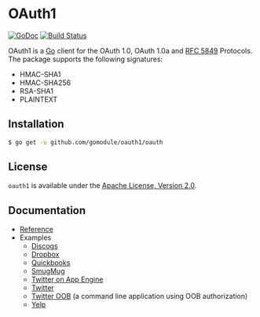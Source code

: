 # OAuth1

[![GoDoc](https://godoc.org/github.com/gomodule/oauth1/oauth?status.svg)](https://godoc.org/github.com/gomodule/oauth1/oauth)
[![Build Status](https://travis-ci.org/gomodule/oauth1.svg?branch=master)](https://travis-ci.org/gomodule/oauth1)

OAuth1 is a [Go](https://golang.org/) client for the OAuth 1.0, OAuth 1.0a and [RFC 5849](https://tools.ietf.org/html/rfc5849) Protocols.
The package supports the following signatures:
* HMAC-SHA1
* HMAC-SHA256
* RSA-SHA1
* PLAINTEXT


## Installation

```bash
$ go get -u github.com/gomodule/oauth1/oauth
```

## License

`oauth1` is available under the [Apache License, Version 2.0](http://www.apache.org/licenses/LICENSE-2.0.html).

## Documentation
    
- [Reference](http://godoc.org/github.com/gomodule/oauth1/oauth)
- Examples
    - [Discogs](https://github.com/gomodule/oauth1/tree/master/examples/discogs)
    - [Dropbox](https://github.com/gomodule/oauth1/tree/master/examples/dropbox)
    - [Quickbooks](https://github.com/gomodule/oauth1/tree/master/examples/quickbooks)
    - [SmugMug](https://github.com/gomodule/oauth1/tree/master/examples/smugmug)
    - [Twitter on App Engine](https://github.com/gomodule/oauth1/tree/master/examples/appengine) 
    - [Twitter](https://github.com/gomodule/oauth1/tree/master/examples/twitter) 
    - [Twitter OOB](https://github.com/gomodule/oauth1/tree/master/examples/twitteroob) (a command line application using OOB authorization)
    - [Yelp](https://github.com/gomodule/oauth1/tree/master/examples/yelp)
